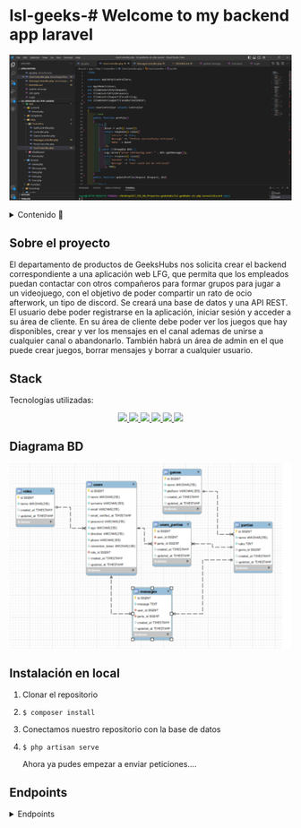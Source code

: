 # lsl-geeks-# Welcome to my backend app laravel

<p align="center"><img src="./discord/assets/laravel.png"/></p>

<details>
  <summary>Contenido 📝</summary>
  <ol>
    <li><a href="#sobre-el-proyecto">Sobre el proyecto</a></li>
    <li><a href="#stack">Stack</a></li>
    <li><a href="#diagrama-bd">Diagrama</a></li>
    <li><a href="#instalación-en-local">Instalación</a></li>
    <li><a href="#endpoints">Endpoints</a></li>
    <li><a href="#futuras-funcionalidades">Futuras funcionalidades</a></li>
    <li><a href="#contribuciones">Contribuciones</a></li>
    <li><a href="#licencia">Licencia</a></li>
    <li><a href="#agradecimientos">Agradecimientos</a></li>
    <li><a href="#contacto">Contacto</a></li>
  </ol>
</details>

## Sobre el proyecto
El departamento de productos de GeeksHubs nos solicita crear el backend correspondiente a una aplicación web LFG, que
permita que los empleados puedan contactar con otros compañeros para formar grupos para jugar a un videojuego, con el objetivo de poder compartir un rato de ocio afterwork, un tipo de discord. Se creará una base de datos y una API REST. El usuario debe poder registrarse en la aplicación, iniciar sesión y acceder a su área de cliente. En su área de cliente debe poder ver los juegos que hay disponibles, crear y ver los mensajes en el canal ademas de unirse a cualquier canal o abandonarlo. También habrá un área de admin en el que puede crear juegos, borrar mensajes y borrar a cualquier usuario.     


## Stack
Tecnologías utilizadas:
<div align="center">
  <a href="https://git-scm.com/">
        <img src= "https://img.shields.io/badge/git-F54D27?style=for-the-badge&logo=git&logoColor=white"/>
    </a>
    <a href="https://www.github.com/">
        <img src= "https://img.shields.io/badge/github-24292F?style=for-the-badge&logo=github&logoColor=white"/>
    </a>
    <a href="https://www.mysql.com/">
        <img src= "https://img.shields.io/badge/mysql-3E6E93?style=for-the-badge&logo=mysql&logoColor=white"/>
    </a>
     <a href="https://www.php.net/">
        <img src= "https://img.shields.io/badge/php-7A86B8?style=for-the-badge&logo=php&logoColor=black"/>
    </a>
     <a href="https://laravel.com/">
        <img src= "https://img.shields.io/badge/laravel-F13C2F?style=for-the-badge&logo=laravel&logoColor=white"/>
    </a>
<a href="https://developer.mozilla.org/es/docs/Web/JavaScript">
    <img src= "https://img.shields.io/badge/javascipt-EFD81D?style=for-the-badge&logo=javascript&logoColor=black"/>
</a>
 </div>


## Diagrama BD
!['imagen-db'](./discord/assets/bbdd.png)

## Instalación en local
1. Clonar el repositorio
2. ` $ composer install `
3. Conectamos nuestro repositorio con la base de datos 
4. ``` $ php artisan serve ``` 
   
   Ahora ya pudes empezar a enviar peticiones....

## Endpoints
<details>
<summary>Endpoints</summary>

Cualquier usuario puede acceder:

- AUTH (Autentificacion)
    - REGISTRO
            POST localhost:8000/api/register
        body:
        ``` js
            {
                "name": "Juan",
                "surname": "Lucas",
                "email": "juan@juan.com",
                "password": "123456",
                "age": "37",
                "direction": "Jaen",
                "phone": "+34607854148"
            }
        ```
    La contraseña es encriptada usando bcrypt, nativo de laravel y despues es enviada a la base de datos.

    - LOGIN

            POST localhost:8000/api/login 
        body:
        ``` js
            {
              "email": "alvaro@alvaro.com",
              "password": "123456"
            }
        ```
    - VER MY PERFIL:

            GET  localhost:8000/api/profile
        
    - ACTUALIZAR MI PERFIL:

            PUT  localhost:8000/api/updateprofile/{id}
         body:
        ``` js
            {
                "name": "Isabel",
                "surname": "Bernabe",
                "age": "30",
                "direction": "Asturias",
                "phone": "+341687224"
            }
        ```
    - CREAR UN MENSAJE:

            POST  localhost:8000/api/createmessage
         body:
        ``` js
            {
                "party_id": "2",
                "message": "Los personajes...."
            }
        ```
    - VER TODOS LOS MENSAJES:

            GET  localhost:8000/api/getallmessages
    
    - VER LOS MENSAJES DE UN JUEGO:

            GET  localhost:8000/api/getmessagesbyparty/{id}
         
    - CREAR UN CANAL:

            POST  localhost:8000/api/createparty
          body:
        ``` js
            {
                "game_id": "2",
                "name": "Tetris",
                "rules": "Respetar al resto...."
            }
        ```
     - VER LOS CANALES DE UN JUEGO:

            GET  localhost:8000/api/party/{id}
         
Ademas como admin puedes:

    - VER TODOS LOS USUARIOS REGISTRADOS:

            GET  localhost:8000/api/getallusers
    
     - VER UN USUARIO EN CONCRETO:

            GET  localhost:8000/api/getuserbyid/{id}

    - BORRAR UN USUARIO:

            DELETE  localhost:8000/api/delete/{id}

     - BORRAR UN MENSAGE:

            DELETE  localhost:8000/api/deletemessage/{id}
         
    - MODIFICAR UN MENSAGE:

            PUT  localhost:8000/api/updatemessage/{id}

         body:
        ``` js
            {
                "message": "holaaaaa"
            }
        ```
    - CREAR UN MENSAGE:

            POST  localhost:8000/api/creategame

         body:
        ``` js
            {
                "name": "Muchos",
                "platform": "pc",
                "party_id": "2"
            }
        ```
## Futuras funcionalidades
Como futuras funcionalidades me gustaria añadir para que fuera mas completa mi aplicación las siguientes:
    - Ver solo mis mensajes como un usuario.
    - Poder modificar mi mensaje como usuario.
    - Poder borrar mis propios mensajes sin tener que ser admin.
    - Ver en los canales en los que he participado.
    - Entrar y salir de un canal.

## Contribuciones
Las sugerencias y aportaciones son siempre bienvenidas.  

Puedes hacerlo de dos maneras:

1. Abriendo una issue
2. Crea un fork del repositorio
    - Crea una nueva rama  
        ```
        $ git checkout -b feature/nombreUsuario-mejora
        ```
    - Haz un commit con tus cambios 
        ```
        $ git commit -m 'feat: mejora X cosa'
        ```
    - Haz push a la rama 
        ```
        $ git push origin feature/nombreUsuario-mejora
        ```
    - Abre una solicitud de Pull Request

## Licencia
Este proyecto se encuentra bajo licencia de "Creative Commons Zero".


## Agradecimientos:

Agradezco a mis compañeros el tiempo dedicado a este proyecto:

 **Dani**  
<a href="https://www.github.com/datata" target="_blank"><img src="https://img.shields.io/badge/github-24292F?style=for-the-badge&logo=github&logoColor=green" target="_blank"></a> 

  **Jose**
<a href="https://github.com/JoseMarin" target="_blank"><img src="https://img.shields.io/badge/github-24292F?style=for-the-badge&logo=github&logoColor=white" target="_blank"></a> 

  **Mara**
<a href="https://www.github.com/MaraScampini" target="_blank"><img src="https://img.shields.io/badge/github-24292F?style=for-the-badge&logo=github&logoColor=green" target="_blank"></a> 

  **David**  
<a href="https://github.com/Dave86dev" target="_blank"><img src="https://img.shields.io/badge/github-24292F?style=for-the-badge&logo=github&logoColor=red" target="_blank"></a> 

## Contacto
<a href = "Laura:lausnclu@gmail.com"><img src="https://img.shields.io/badge/Gmail-C6362C?style=for-the-badge&logo=gmail&logoColor=white" target="_blank"></a>
<a href="https://www.linkedin.com/in/laura-sanchez-lucas-5b2222251/" target="_blank"><img src="https://img.shields.io/badge/-LinkedIn-%230077B5?style=for-the-badge&logo=linkedin&logoColor=white" target="_blank"></a> 
</p>